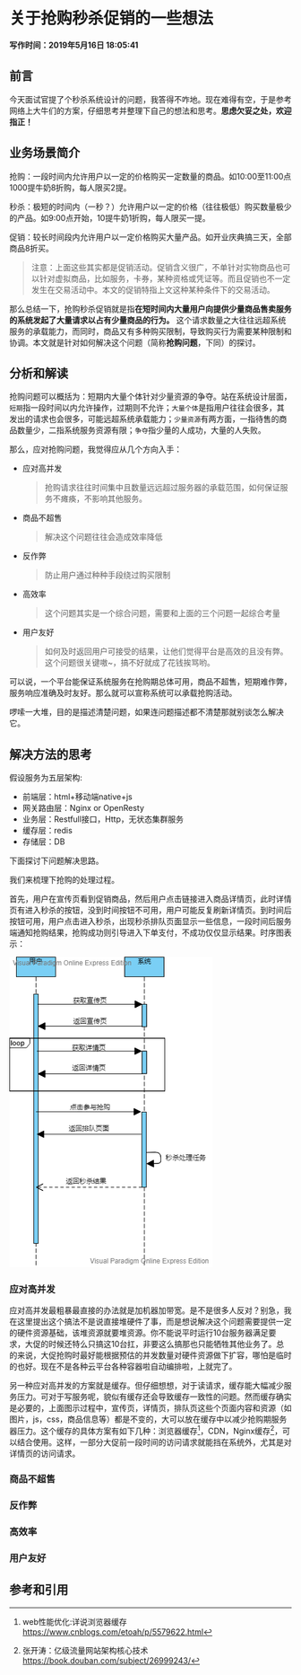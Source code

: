 # 关于抢购秒杀促销的一些想法

**写作时间：2019年5月16日 18:05:41**

## 前言

今天面试官提了个秒杀系统设计的问题，我答得不咋地。现在难得有空，于是参考网络上大牛们的方案，仔细思考并整理下自己的想法和思考。**思虑欠妥之处，欢迎指正！**

## 业务场景简介

抢购：一段时间内允许用户以一定的价格购买一定数量的商品。如10:00至11:00点1000提牛奶8折购，每人限买2提。

秒杀：极短的时间内（一秒？）允许用户以一定的价格（往往极低）购买数量极少的产品。如9:00点开始，10提牛奶1折购，每人限买一提。

促销：较长时间段内允许用户以一定价格购买大量产品。如开业庆典搞三天，全部商品8折买。

>  注意：上面这些其实都是促销活动。促销含义很广，不单针对实物商品也可以针对虚拟商品，比如服务，卡券，某种资格或凭证等。而且促销也不一定发生在交易活动中。本文的促销特指上文这种某种条件下的交易活动。

那么总结一下，抢购秒杀促销就是指**在短时间内大量用户向提供少量商品售卖服务的系统发起了大量请求以占有少量商品的行为。** 这个请求数量之大往往远超系统服务的承载能力，而同时，商品又有多种购买限制，导致购买行为需要某种限制和协调。本文就是针对如何解决这个问题（简称**抢购问题**，下同）的探讨。

## 分析和解读

抢购问题可以概括为：短期内大量个体针对少量资源的争夺。站在系统设计层面，`短期`指一段时间以内允许操作，过期则不允许；`大量个体`是指用户往往会很多，其发出的请求也会很多，可能远超系统承载能力；`少量资源`有两方面，一指待售的商品数量少，二指系统服务资源有限；`争夺`指少量的人成功，大量的人失败。

那么，应对抢购问题，我觉得应从几个方向入手：

- 应对高并发

  > 抢购请求往往时间集中且数量远远超过服务器的承载范围，如何保证服务不瘫痪，不影响其他服务。

- 商品不超售

  > 解决这个问题往往会造成效率降低

- 反作弊

  > 防止用户通过种种手段绕过购买限制
- 高效率

  > 这个问题其实是一个综合问题，需要和上面的三个问题一起综合考量


- 用户友好

  > 如何及时返回用户可接受的结果，让他们觉得平台是高效的且没有弊。这个问题很关键嗷~，搞不好就成了花钱挨骂哟。

可以说，一个平台能保证系统服务在抢购期总体可用，商品不超售，短期难作弊，服务响应准确及时友好。那么就可以宣称系统可以承载抢购活动。

啰嗦一大堆，目的是描述清楚问题，如果连问题描述都不清楚那就别谈怎么解决它。



## 解决方法的思考

假设服务为五层架构:

- 前端层：html+移动端native+js
- 网关路由层：Nginx or OpenResty
- 业务层：Restfull接口，Http，无状态集群服务
- 缓存层：redis
- 存储层：DB

下面探讨下问题解决思路。

我们来梳理下抢购的处理过程。

首先，用户在宣传页看到促销商品，然后用户点击链接进入商品详情页，此时详情页有进入秒杀的按钮，没到时间按钮不可用，用户可能反复刷新详情页。到时间后按钮可用，用户点击进入秒杀，出现秒杀排队页面显示一些信息，一段时间后服务端通知抢购结果，抢购成功则引导进入下单支付，不成功仅仅显示结果。时序图表示：

![抢购图1](抢购图1.png)

### 应对高并发

应对高并发最粗暴最直接的办法就是加机器加带宽。是不是很多人反对？别急，我在这里提出这个搞法不是说直接堆硬件了事，而是想说解决这个问题需要提供一定的硬件资源基础，该堆资源就要堆资源。你不能说平时运行10台服务器满足要求，大促的时候还特么只搞这10台扛，非要这么搞那也只能牺牲其他业务了。总的来说，大促抢购时最好能根据预估的并发数量对硬件资源做下扩容，哪怕是临时的也好。现在不是各种云平台各种容器啦自动编排啦，上就完了。

另一种应对高并发的方案就是缓存。但仔细想想，对于读请求，缓存能大幅减少服务压力。可对于写服务呢，貌似有缓存还会导致缓存一致性的问题。然而缓存确实是必要的，上面图示过程中，宣传页，详情页，排队页这些个页面内容和资源（如图片，js，css，商品信息等）都是不变的，大可以放在缓存中以减少抢购期服务器压力。这个缓存的具体方案有如下几种：浏览器缓存[^1]，CDN，Nginx缓存[^2]，可以结合使用。这样，一部分大促前一段时间的访问请求就能挡在系统外，尤其是对详情页的访问请求。



### 商品不超售







### 反作弊







### 高效率







### 用户友好





## 参考和引用

[^1]: web性能优化:详说浏览器缓存  <https://www.cnblogs.com/etoah/p/5579622.html>
[^2]: 张开涛：亿级流量网站架构核心技术 <https://book.douban.com/subject/26999243/>